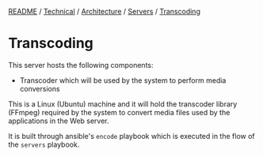 [README](/) / [Technical](0e9eb851-aec6-11e7-9592-978508c84318.md) / [Architecture](d6d68f40-aec7-11e7-894f-6b718994da22.md) / [Servers](d6d68f41-aec7-11e7-894f-6b718994da22.md) / [Transcoding](04f8f510-aece-11e7-bc05-7bd121b300b0.md)

# Transcoding

This server hosts the following components:

- Transcoder which will be used by the system to perform media conversions

This is a Linux (Ubuntu) machine and it will hold the transcoder library (FFmpeg) required by the system to convert media files used by the applications in the Web server.

It is built through ansible's `encode` playbook which is executed in the flow of the `servers` playbook.